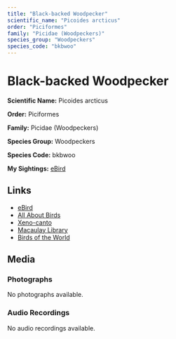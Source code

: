 ```yaml
---
title: "Black-backed Woodpecker"
scientific_name: "Picoides arcticus"
order: "Piciformes"
family: "Picidae (Woodpeckers)"
species_group: "Woodpeckers"
species_code: "bkbwoo"
---
```


# Black-backed Woodpecker

**Scientific Name:** Picoides arcticus

**Order:** Piciformes

**Family:** Picidae (Woodpeckers)

**Species Group:** Woodpeckers

**Species Code:** bkbwoo

**My Sightings:** [eBird](https://ebird.org/lifelist?r=world&time=life&spp=bkbwoo)

## Links
* [eBird](https://ebird.org/species/bkbwoo) 
* [All About Birds](https://www.allaboutbirds.org/guide/bkbwoo) 
* [Xeno-canto](https://www.xeno-canto.org/species/picoides-arcticus) 
* [Macaulay Library](https://search.macaulaylibrary.org/catalog?taxonCode=bkbwoo&sort=rating_rank_desc)
* [Birds of the World](https://birdsoftheworld.org/bow/species/bkbwoo)

## Media
### Photographs
No photographs available.

### Audio Recordings
No audio recordings available.
